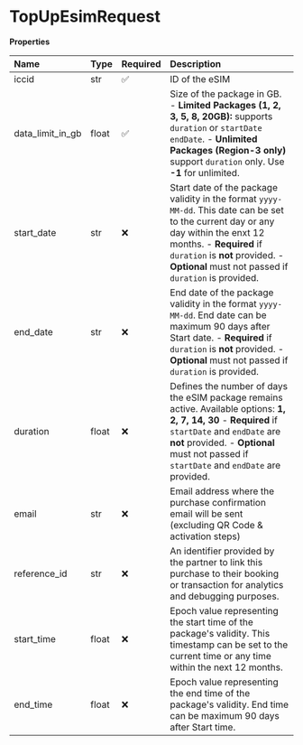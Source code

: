# TopUpEsimRequest

**Properties**

| Name             | Type  | Required | Description                                                                                                                                                                                                                                              |
| :--------------- | :---- | :------- | :------------------------------------------------------------------------------------------------------------------------------------------------------------------------------------------------------------------------------------------------------- |
| iccid            | str   | ✅       | ID of the eSIM                                                                                                                                                                                                                                           |
| data_limit_in_gb | float | ✅       | Size of the package in GB. - **Limited Packages (1, 2, 3, 5, 8, 20GB):** supports `duration` or `startDate` `endDate`. - **Unlimited Packages (Region-3 only)** support `duration` only. Use **-1** for unlimited.                                       |
| start_date       | str   | ❌       | Start date of the package validity in the format `yyyy-MM-dd`. This date can be set to the current day or any day within the enxt 12 months. - **Required** if `duration` is **not** provided. - **Optional** must not passed if `duration` is provided. |
| end_date         | str   | ❌       | End date of the package validity in the format `yyyy-MM-dd`. End date can be maximum 90 days after Start date. - **Required** if `duration` is **not** provided. - **Optional** must not passed if `duration` is provided.                               |
| duration         | float | ❌       | Defines the number of days the eSIM package remains active. Available options: **1, 2, 7, 14, 30** - **Required** if `startDate` and `endDate` are **not** provided. - **Optional** must not passed if `startDate` and `endDate` are provided.           |
| email            | str   | ❌       | Email address where the purchase confirmation email will be sent (excluding QR Code & activation steps)                                                                                                                                                  |
| reference_id     | str   | ❌       | An identifier provided by the partner to link this purchase to their booking or transaction for analytics and debugging purposes.                                                                                                                        |
| start_time       | float | ❌       | Epoch value representing the start time of the package's validity. This timestamp can be set to the current time or any time within the next 12 months.                                                                                                  |
| end_time         | float | ❌       | Epoch value representing the end time of the package's validity. End time can be maximum 90 days after Start time.                                                                                                                                       |
